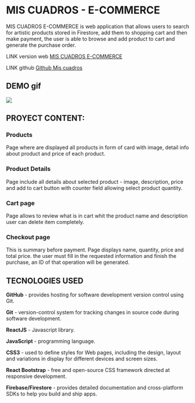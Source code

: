 
# MIS CUADROS - E-COMMERCE

MIS CUADROS E-COMMERCE is web application that allows users to search for artistic products stored in Firestore, add them to shopping cart and then make payment, the user is able to browse and add product to cart and generate the purchase order.

LINK version web [MIS CUADROS E-COMMERCE](https://github.com/danieldavidcolque/mis-cuadros)

LINK github [Github Mis cuadros](https://github.com/danieldavidcolque/mis-cuadros.git)

## DEMO gif

![](https://firebasestorage.googleapis.com/v0/b/miscuadros-ecommerce.appspot.com/o/Recording%202022-10-28%20at%2022.40.24.gif?alt=media&token=8c1fca19-787e-43a2-9741-a8b03976efc6)

## PROYECT CONTENT:
### **Products**
Page where are displayed all products in form of card with image, detail info about product and price of each product.
### **Product Details**
Page include all details about selected product - image, description, price and add to cart button with counter field allowing select product quantity.
### **Cart page**
Page allows to review what is in cart whit the product name and description user can delete item completely. 
### **Checkout page**
This is summary before payment. Page displays name, quantity, price and total price. the user must fill in the requested information and finish the purchase, an ID of that operation will be generated.

## TECNOLOGIES USED

**GitHub** - provides hosting for software development version control using Git.

**Git** - version-control system for tracking changes in source code during software development.

**ReactJS** - Javascript library.

**JavaScript** - programming language.

**CSS3** - used to define styles for Web pages, including the design, layout and variations in display for different devices and screen sizes.

 **React Bootstrap** - free and open-source CSS framework directed at responsive development.

**Firebase/Firestore** - provides detailed documentation and cross-platform SDKs to help you build and ship apps.